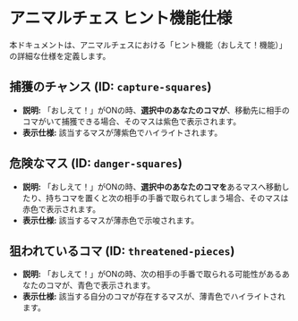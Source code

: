 # アニマルチェス ヒント機能仕様

本ドキュメントは、アニマルチェスにおける「ヒント機能（おしえて！機能）」の詳細な仕様を定義します。

## 捕獲のチャンス (ID: `capture-squares`)

- **説明:** 「おしえて！」がONの時、**選択中のあなたのコマが**、移動先に相手のコマがいて捕獲できる場合、そのマスは紫色で表示されます。
- **表示仕様:** 該当するマスが薄紫色でハイライトされます。

## 危険なマス (ID: `danger-squares`)

- **説明:** 「おしえて！」がONの時、**選択中のあなたのコマを**あるマスへ移動したり、持ちコマを置くと次の相手の手番で取られてしまう場合、そのマスは赤色で表示されます。
- **表示仕様:** 該当するマスが薄赤色で示唆されます。

## 狙われているコマ (ID: `threatened-pieces`)

- **説明:** 「おしえて！」がONの時、次の相手の手番で取られる可能性があるあなたのコマが、青色で表示されます。
- **表示仕様:** 該当する自分のコマが存在するマスが、薄青色でハイライトされます。